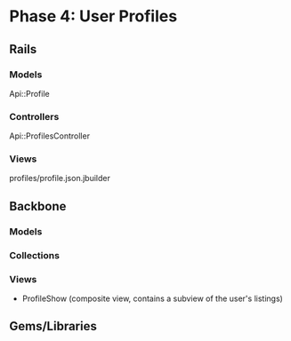 # Phase 4: User Profiles 

## Rails
### Models
Api::Profile

### Controllers
Api::ProfilesController

### Views
profiles/profile.json.jbuilder

## Backbone
### Models

### Collections

### Views
* ProfileShow (composite view, contains a subview of the user's listings)

## Gems/Libraries
